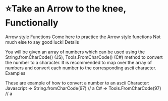 # :star:Take an Arrow to the knee, Functionally

Arrow style Functions
Come here to practice the Arrow style functions Not much else to say good luck!
Details

You will be given an array of numbers which can be used using the String.fromCharCode() (JS), Tools.FromCharCode() (C#) method to convert the number to a character. It is recommended to map over the array of numbers and convert each number to the corresponding ascii character.
Examples

These are example of how to convert a number to an ascii Character:
Javascript => String.fromCharCode(97) // a
C# => Tools.FromCharCode(97) // a